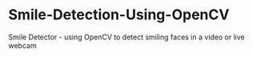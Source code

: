 # Smile-Detection-Using-OpenCV
Smile Detector - using OpenCV to detect smiling faces in a video or live webcam
